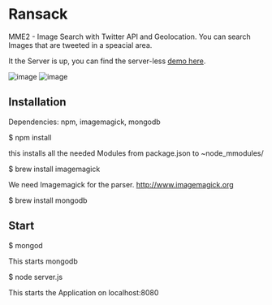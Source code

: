 Ransack
=======

MME2 - Image Search with Twitter API and Geolocation. You can search Images that are tweeted in a speacial area.

It the Server is up, you can find the server-less [demo here](http://delorian.mooo.com:31001/).

![image](https://raw.github.com/eugenpirogoff/ransack/master/tmp/image1.png)
![image](https://raw.github.com/eugenpirogoff/ransack/master/tmp/image2.png)



Installation
----
Dependencies: npm, imagemagick, mongodb

$ npm install	

this installs all the needed Modules from package.json to ~node_mmodules/

$ brew install imagemagick

We need Imagemagick for the parser. http://www.imagemagick.org

$ brew install mongodb




Start
----
$ mongod

This starts mongodb

$ node server.js

This starts the Application on localhost:8080
